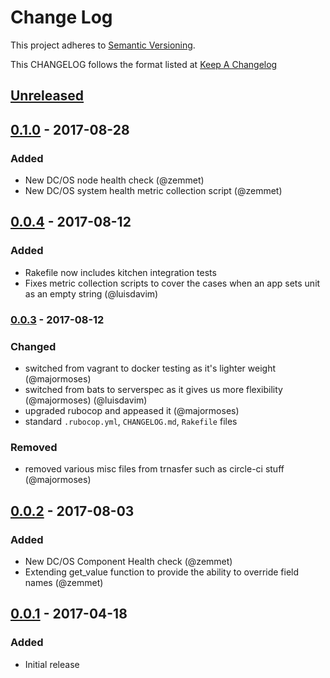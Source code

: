 # Change Log
This project adheres to [Semantic Versioning](http://semver.org/).

This CHANGELOG follows the format listed at [Keep A Changelog](http://keepachangelog.com/)

## [Unreleased]

## [0.1.0] - 2017-08-28
### Added
- New DC/OS node health check (@zemmet)
- New DC/OS system health metric collection script (@zemmet)

## [0.0.4] - 2017-08-12
### Added
- Rakefile now includes kitchen integration tests
- Fixes metric collection scripts to cover the cases when an app sets unit as an empty string (@luisdavim)

### [0.0.3] - 2017-08-12
### Changed
- switched from vagrant to docker testing as it's lighter weight (@majormoses)
- switched from bats to serverspec as it gives us more flexibility (@majormoses) (@luisdavim)
- upgraded rubocop and appeased it (@majormoses)
- standard `.rubocop.yml`, `CHANGELOG.md`, `Rakefile` files

### Removed
- removed various misc files from trnasfer such as circle-ci stuff (@majormoses)


## [0.0.2] - 2017-08-03
### Added
- New DC/OS Component Health check (@zemmet)
- Extending get_value function to provide the ability to override field names (@zemmet)

## [0.0.1] - 2017-04-18
### Added
- Initial release

[Unreleased]: https://github.com/sensu-plugins/sensu-plugins-dcos/compare/0.0.4...HEAD
[0.1.0]: https://github.com/sensu-plugins/sensu-plugins-dcos/compare/0.0.4...0.1.0
[0.0.4]: https://github.com/sensu-plugins/sensu-plugins-dcos/compare/0.0.3...0.0.4
[0.0.3]: https://github.com/sensu-plugins/sensu-plugins-dcos/compare/0.0.2...0.0.3
[0.0.2]: https://github.com/sensu-plugins/sensu-plugins-dcos/compare/0.0.1...0.0.2
[0.0.1]:https://github.com/sensu-plugins/sensu-plugins-dcos/compare/9c72afb596622f6c1a51f95281f52bd53791ede9...0.0.1
